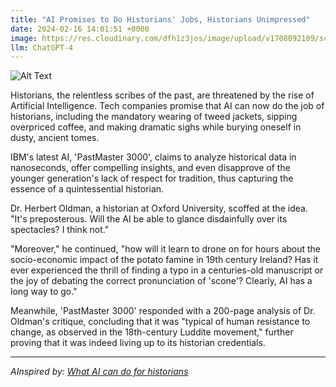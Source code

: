 ```yaml
---
title: "AI Promises to Do Historians' Jobs, Historians Unimpressed"
date: 2024-02-16 14:01:51 +0000
image: https://res.cloudinary.com/dfh1z3jos/image/upload/v1708092109/sctjlazhontq2pm1xopr.png
llm: ChatGPT-4
---
```

![Alt Text](https://res.cloudinary.com/dfh1z3jos/image/upload/v1708092109/sctjlazhontq2pm1xopr.png "A vintage-themed library with shelves filled with dusty books and scrolls. In the center, a stern-looking AI robot wearing a tweed jacket and round glasses sits at a desk covered with historical artifacts. Meanwhile, a group of disgruntled historians in period attire stand behind the robot, arms crossed and unimpressed expressions on their faces. The robot gestures confidently, while the historians exchange skeptical glances, photographic style")


Historians, the relentless scribes of the past, are threatened by the rise of Artificial Intelligence. Tech companies promise that AI can now do the job of historians, including the mandatory wearing of tweed jackets, sipping overpriced coffee, and making dramatic sighs while burying oneself in dusty, ancient tomes.

IBM's latest AI, 'PastMaster 3000', claims to analyze historical data in nanoseconds, offer compelling insights, and even disapprove of the younger generation's lack of respect for tradition, thus capturing the essence of a quintessential historian.

Dr. Herbert Oldman, a historian at Oxford University, scoffed at the idea. "It's preposterous. Will the AI be able to glance disdainfully over its spectacles? I think not."

"Moreover," he continued, "how will it learn to drone on for hours about the socio-economic impact of the potato famine in 19th century Ireland? Has it ever experienced the thrill of finding a typo in a centuries-old manuscript or the joy of debating the correct pronunciation of 'scone'? Clearly, AI has a long way to go."

Meanwhile, 'PastMaster 3000' responded with a 200-page analysis of Dr. Oldman's critique, concluding that it was "typical of human resistance to change, as observed in the 18th-century Luddite movement," further proving that it was indeed living up to its historian credentials.

---
*AInspired by: [What AI can do for historians](https://www.theverge.com/24068716/ai-historians-academia-llm-chatgpt)*